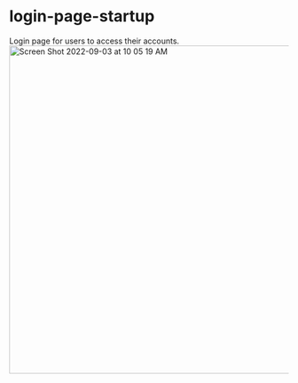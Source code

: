# login-page-startup
Login page for users to access their accounts. 
<img width="592" alt="Screen Shot 2022-09-03 at 10 05 19 AM" src="https://user-images.githubusercontent.com/36686123/188274160-9b196e46-ff2f-4889-b5c0-9cc746791eb1.png">
